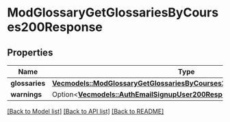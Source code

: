 # ModGlossaryGetGlossariesByCourses200Response

## Properties

Name | Type | Description | Notes
------------ | ------------- | ------------- | -------------
**glossaries** | [**Vec<models::ModGlossaryGetGlossariesByCourses200ResponseGlossariesInner>**](mod_glossary_get_glossaries_by_courses_200_response_glossaries_inner.md) |  | 
**warnings** | Option<[**Vec<models::AuthEmailSignupUser200ResponseWarningsInner>**](auth_email_signup_user_200_response_warnings_inner.md)> |  | [optional]

[[Back to Model list]](../README.md#documentation-for-models) [[Back to API list]](../README.md#documentation-for-api-endpoints) [[Back to README]](../README.md)


